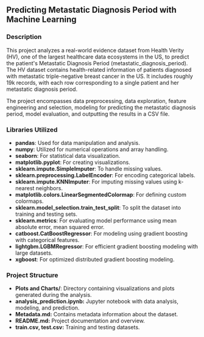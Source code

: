 ## Predicting Metastatic Diagnosis Period with Machine Learning ##

### Description ###
This project analyzes a real-world evidence dataset from Health Verity (HV), one of the largest healthcare data ecosystems in the US, to predict the patient's Metastatic Diagnosis Period (metastatic_diagnosis_period). The HV dataset contains health-related information of patients diagnosed with metastatic triple-negative breast cancer in the US. It includes roughly 19k records, with each row corresponding to a single patient and her metastatic diagnosis period.

The project encompasses data preprocessing, data exploration, feature engineering and selection, modeling for predicting the metastatic diagnosis period, model evaluation, and outputting the results in a CSV file.

### Libraries Utilized ###
- **pandas**: Used for data manipulation and analysis.
- **numpy**: Utilized for numerical operations and array handling.
- **seaborn**: For statistical data visualization.
- **matplotlib.pyplot**: For creating visualizations.
- **sklearn.impute.SimpleImputer**: To handle missing values.
- **sklearn.preprocessing.LabelEncoder**: For encoding categorical labels.
- **sklearn.impute.KNNImputer**: For imputing missing values using k-nearest neighbors.
- **matplotlib.colors.LinearSegmentedColormap**: For defining custom colormaps.
- **sklearn.model_selection.train_test_split**: To split the dataset into training and testing sets.
- **sklearn.metrics**: For evaluating model performance using mean absolute error, mean squared error.
- **catboost.CatBoostRegressor**: For modeling using gradient boosting with categorical features.
- **lightgbm.LGBMRegressor**: For efficient gradient boosting modeling with large datasets.
- **xgboost**: For optimized distributed gradient boosting modeling.

### Project Structure ###
- **Plots and Charts/**: Directory containing visualizations and plots generated during the analysis.
- **analysis_prediction.ipynb:** Jupyter notebook with data analysis, modeling, and prediction.
- **Metadata.md:** Contains metadata information about the dataset.
- **README.md:** Project documentation and overview.
- **train.csv, test.csv:** Training and testing datasets.
